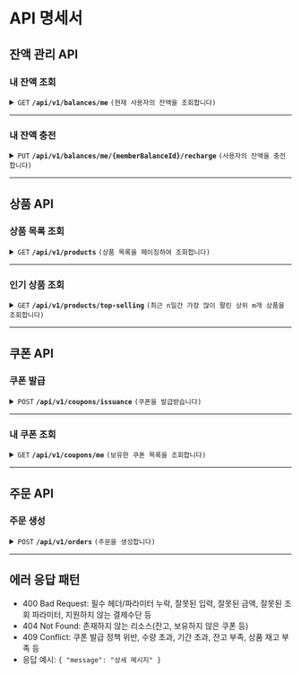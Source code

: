 # API 명세서

## 잔액 관리 API

### 내 잔액 조회

<details>
 <summary><code>GET</code> <code><b>/api/v1/balances/me</b></code> <code>(현재 사용자의 잔액을 조회합니다)</code></summary>

##### Headers

> | name      |  type     | data type               | description                                                           |
> |-----------|-----------|-------------------------|-----------------------------------------------------------------------|
> | X-Member-Id |  required | long   | 회원 ID  |

##### Parameters

> None

##### Responses

> | http code     | content-type                      | response                                    |
> |---------------|-----------------------------------|---------------------------------------------|
> | `200`         | `application/json`                | `{ "balanceId": 1, "availableAmount": 10000 }`                        |
> | `400`         | `application/json`                | `{ "message": "X-Member-Id 헤더가 필요합니다." }` |
> | `404`         | `application/json`                | `{ "message": "잔고정보를 찾을 수 없습니다." }` |

##### Example cURL

> ```bash
>  curl -X GET -H "X-Member-Id: 1" http://localhost:8080/api/v1/balances/me
> ```

</details>

------------------------------------------------------------------------------------------

### 내 잔액 충전

<details>
 <summary><code>PUT</code> <code><b>/api/v1/balances/me/{memberBalanceId}/recharge</b></code> <code>(사용자의 잔액을 충전합니다)</code></summary>

##### Headers

> | name      |  type     | data type               | description                                                           |
> |-----------|-----------|-------------------------|-----------------------------------------------------------------------|
> | X-Member-Id |  required | long   | 회원 ID  |

##### Parameters

> | name              |  type     | data type      | description                         |
> |-------------------|-----------|----------------|-------------------------------------|
> | `memberBalanceId` |  required | long           | 회원 잔액 ID                        |

##### Request Body

> | name      |  type     | data type               | description                                                           |
> |-----------|-----------|-------------------------|-----------------------------------------------------------------------|
> | chargeAmount |  required | long   | 충전할 금액  |

##### Request Body Example

> ```json
> {
>   "chargeAmount": 10000
> }
> ```

##### Responses

> | http code     | content-type                      | response                                    |
> |---------------|-----------------------------------|---------------------------------------------|
> | `200`         | `application/json`                | `{ "balanceId": 1, "availableAmount": 15000 }`                        |
> | `400`         | `application/json`                | `{ "message": "X-Member-Id 헤더가 필요합니다." }`<br>`{ "message": "충전 금액은 0원보다 커야합니다." }`  |
> | `404`         | `application/json`                | `{ "message": "잔고정보를 찾을 수 없습니다." }` |

##### Example cURL

> ```bash
>  curl -X PUT -H "Content-Type: application/json" -H "X-Member-Id: 1" \
>       --data '{"chargeAmount": 10000}' \
>       http://localhost:8080/api/v1/balances/me/1/recharge
> ```

</details>

------------------------------------------------------------------------------------------

## 상품 API

### 상품 목록 조회

<details>
 <summary><code>GET</code> <code><b>/api/v1/products</b></code> <code>(상품 목록을 페이징하여 조회합니다)</code></summary>

##### Parameters

> | name      |  type     | data type      | description                         |
> |-----------|-----------|----------------|-------------------------------------|
> | `page`    |  optional | int            | 페이지 번호 (기본값: 0)              |
> | `size`    |  optional | int            | 페이지 크기 (기본값: 10)             |
> | `sortBy`  |  optional | string         | 정렬 기준 (기본값: register)         |
> | `descending` | optional | string        | 내림차순 여부 (기본값: desc)         |

##### Responses

> | http code     | content-type                      | response                                                            |
> |---------------|-----------------------------------|---------------------------------------------------------------------|
> | `200`         | `application/json`                | `{ "rows": 10, "page": 0, "products": [ { "id": 1, "name": "상품명", "price": 10000, "stockQuantity": 100 } ] }` |
> | `400`         | `application/json`                | `{ "message": "잘못된 파라미터입니다." }`                   |

##### Example cURL

> ```bash
>  curl -X GET "http://localhost:8080/api/v1/products?page=0&size=10"
> ```

</details>

------------------------------------------------------------------------------------------

### 인기 상품 조회

<details>
 <summary><code>GET</code> <code><b>/api/v1/products/top-selling</b></code> <code>(최근 n일간 가장 많이 팔린 상위 m개 상품을 조회합니다)</code></summary>

##### Parameters

> | name      |  type     | data type      | description                         |
> |-----------|-----------|----------------|-------------------------------------|
> | `nDay`    |  optional | int            | 최근 n일 (기본값: 3)                |
> | `mProduct`|  optional | int            | 상위 m개 (기본값: 5)                |

##### Responses

> | http code     | content-type                      | response                                                            |
> |---------------|-----------------------------------|---------------------------------------------------------------------|
> | `200`         | `application/json`                | `{ "count": 5, "products": [ { "id": 1, "name": "인기상품", "price": 20000, "stockQuantity": 50, "totalOrderQuantity": 10 } ] }` |
> | `400`         | `application/json`                | `{ "message": "조회 기간 및 갯수는 0보다 커야합니다." }` |

##### Example cURL

> ```bash
>  curl -X GET "http://localhost:8080/api/v1/products/top-selling?nDay=3&mProduct=5"
> ```

</details>

------------------------------------------------------------------------------------------

## 쿠폰 API

### 쿠폰 발급

<details>
 <summary><code>POST</code> <code><b>/api/v1/coupons/issuance</b></code> <code>(쿠폰을 발급받습니다)</code></summary>

##### Headers

> | name      |  type     | data type               | description                                                           |
> |-----------|-----------|-------------------------|-----------------------------------------------------------------------|
> | X-Member-Id |  required | long   | 회원 ID  |

##### Request Body

> | name      |  type     | data type               | description                                                           |
> |-----------|-----------|-------------------------|-----------------------------------------------------------------------|
> | couponSummaryId |  required | long   | 쿠폰 요약 ID  |

##### Request Body Example

> ```json
> {
>   "couponSummaryId": 1
> }
> ```

##### Responses

> | http code     | content-type                      | response                                                            |
> |---------------|-----------------------------------|---------------------------------------------------------------------|
> | `200`         | `application/json`                | `{ "couponId": 1, "expiredAt": "2025-12-31T23:59:59" }` |
> | `409`         | `application/json`                | `{ "message": "쿠폰발급이 가능한 기간이 아닙니다." }`<br>`{ "message": "쿠폰발급수량이 부족합니다." }`<br>`{ "message": "중복발급이 제한된 쿠폰입니다." }` |

##### Example cURL

> ```bash
>  curl -X POST -H "X-Member-Id: 1" -H "Content-Type: application/json" \
>       --data '{"couponSummaryId": 1}' \
>       http://localhost:8080/api/v1/coupons/issuance
> ```

</details>

------------------------------------------------------------------------------------------

### 내 쿠폰 조회

<details>
 <summary><code>GET</code> <code><b>/api/v1/coupons/me</b></code> <code>(보유한 쿠폰 목록을 조회합니다)</code></summary>

##### Headers

> | name      |  type     | data type               | description                                                           |
> |-----------|-----------|-------------------------|-----------------------------------------------------------------------|
> | X-Member-Id |  required | long   | 회원 ID  |

##### Responses

> | http code     | content-type                      | response                                                            |
> |---------------|-----------------------------------|---------------------------------------------------------------------|
> | `200`         | `application/json`                | `{ "count": 2, "coupons": [ { "id": 1, "name": "SPRING_SALE", "discountPercentage": 10, "expiredAt": "2025-03-21T13:00:00", "usingAt": "2025-03-20T13:00:00" } ] }` |

##### Example cURL

> ```bash
>  curl -X GET -H "X-Member-Id: 1" http://localhost:8080/api/v1/coupons/me
> ```

</details>

------------------------------------------------------------------------------------------

## 주문 API

### 주문 생성

<details>
 <summary><code>POST</code> <code><b>/api/v1/orders</b></code> <code>(주문을 생성합니다)</code></summary>

##### Headers

> | name      |  type     | data type               | description                                                           |
> |-----------|-----------|-------------------------|-----------------------------------------------------------------------|
> | X-Member-Id |  required | long   | 회원 ID  |

##### Request Body

> | name      |  type     | data type               | description                                                           |
> |-----------|-----------|-------------------------|-----------------------------------------------------------------------|
> | couponSummaryId | optional | long   | 쿠폰 요약 ID  |
> | orderItems | required | array  | 주문 상품 목록  |
> | paymentSummary | required | object | 결제 정보  |

> orderItems 예시:
> ```json
> [
>   { "productSummaryId": 1, "price": 10000, "quantity": 2 }
> ]
> ```
> paymentSummary 예시:
> ```json
> { "method": "POINT", "totalAmount": 20000, "discountAmount": 2000, "chargeAmount": 18000 }
> ```

##### Request Body Example

> ```json
> {
>   "couponSummaryId": 1,
>   "orderItems": [
>     { "productSummaryId": 1, "price": 1790000, "quantity": 1 },
>     { "productSummaryId": 2, "price": 89000, "quantity": 1 }
>   ],
>   "paymentSummary": {
>     "method": "POINT",
>     "totalAmount": 1879000,
>     "discountAmount": 187900,
>     "chargeAmount": 1691100
>   }
> }
> ```

##### Responses

> | http code     | content-type                      | response                                                            |
> |---------------|-----------------------------------|---------------------------------------------------------------------|
> | `200`         | `application/json`                | `{ "orderId": 1, "paymentSummary": { ... }, "orderItems": [ ... ] }` |
> | `404`         | `application/json`                | `{ "message": "보유하지 않은 쿠폰입니다." }` |
> | `400`         | `application/json`                | `{ "message": "지원하지 않는 결제수단입니다." }` |
> | `409`         | `application/json`                | `{ "message": "잔고의 잔액이 부족합니다." }`<br>`{ "message": "'상품명'의 재고가 부족합니다." }` |

##### Example cURL

> ```bash
>  curl -X POST -H "X-Member-Id: 1" -H "Content-Type: application/json" \
>       --data '{ ... }' \
>       http://localhost:8080/api/v1/orders
> ```

</details>

------------------------------------------------------------------------------------------

## 에러 응답 패턴

- 400 Bad Request: 필수 헤더/파라미터 누락, 잘못된 입력, 잘못된 금액, 잘못된 조회 파라미터, 지원하지 않는 결제수단 등
- 404 Not Found: 존재하지 않는 리소스(잔고, 보유하지 않은 쿠폰 등)
- 409 Conflict: 쿠폰 발급 정책 위반, 수량 초과, 기간 초과, 잔고 부족, 상품 재고 부족 등
- 응답 예시: `{ "message": "상세 메시지" }`

